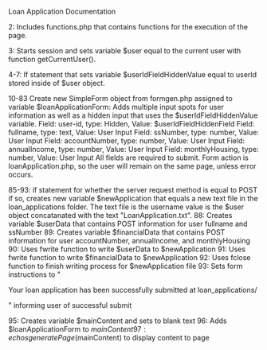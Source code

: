 Loan Application Documentation

2: Includes functions.php that contains functions for the execution of the page.

3: Starts session and sets variable $user equal to the current user with function getCurrentUser().

4-7: If statement that sets variable $userIdFieldHiddenValue equal to userId stored inside of $user object.

10-83 Create new SimpleForm object from formgen.php assigned to variable $loanApplicationForm:
    Adds multiple input spots for user information as well as a hidden input that uses the $userIdFieldHiddenValue variable. 
        Field: user-id, type: Hidden, Value: $userIdFieldHiddenField
        Field: fullname, type: text, Value: User Input
        Field: ssNumber, type: number, Value: User Input
        Field: accountNumber, type: number, Value: User Input
        Field: annualIncome, type: number, Value: User Input
        Field: monthlyHousing, type: number, Value: User Input
    All fields are required to submit.
    Form action is loanApplication.php, so the user will remain on the same page, unless error occurs.

85-93: if statement for whether the server request method is equal to POST
    if so, creates new variable $newApplication that equals a new text file in the loan_applications folder. The text file is the username value is the $user object concatanated with the text "LoanApplication.txt".
    88: Creates variable $userData that contains POST information for user fullname and ssNumber
    89: Creates variable $financialData that contains POST information for user accountNumber, annualIncome, and monthlyHousing
    90: Uses fwrite function to write $userData to $newApplication
    91: Uses fwrite function to write $financialData to $newApplication
    92: Uses fclose function to finish writing process for $newApplication file
    93: Sets form instructions to "<p>Your loan application has been successfully submitted at loan_applications/</p>" informing user of successful submit

95: Creates variable $mainContent and sets to blank text
96: Adds $loanApplicationForm to $mainContent
97: echos generatePage($mainContent) to display content to page